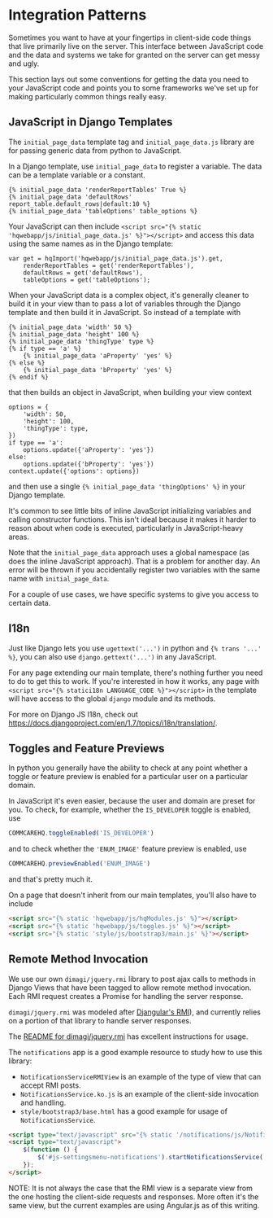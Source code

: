 # Integration Patterns

Sometimes you want to have at your fingertips in client-side code
things that live primarily live on the server.
This interface between JavaScript code and the data
and systems we take for granted on the server can get messy and ugly.

This section lays out some conventions for getting the data you need
to your JavaScript code
and points you to some frameworks we've set up
for making particularly common things really easy.

## JavaScript in Django Templates

The `initial_page_data` template tag and `initial_page_data.js` library are for passing generic data from python to JavaScript.

In a Django template, use `initial_page_data` to register a variable. The data can be a template variable or a constant.

```
{% initial_page_data 'renderReportTables' True %}
{% initial_page_data 'defaultRows' report_table.default_rows|default:10 %}
{% initial_page_data 'tableOptions' table_options %}
```

Your JavaScript can then include `<script src="{% static 'hqwebapp/js/initial_page_data.js' %}"></script>` and access this data using the same names as in the Django template:

```
var get = hqImport('hqwebapp/js/initial_page_data.js').get,
    renderReportTables = get('renderReportTables'),
    defaultRows = get('defaultRows'),
    tableOptions = get('tableOptions');
```

When your JavaScript data is a complex object, it's generally cleaner to build it in your view than to pass a lot of variables through the Django template and then build it in JavaScript. So instead of a template with

```
{% initial_page_data 'width' 50 %}
{% initial_page_data 'height' 100 %}
{% initial_page_data 'thingType' type %}
{% if type == 'a' %}
    {% initial_page_data 'aProperty' 'yes' %}
{% else %}
    {% initial_page_data 'bProperty' 'yes' %}
{% endif %}
```

that then builds an object in JavaScript, when building your view context

```
options = {
    'width': 50,
    'height': 100,
    'thingType': type,
})
if type == 'a':
    options.update({'aProperty': 'yes'})
else:
    options.update({'bProperty': 'yes'})
context.update({'options': options})
```

and then use a single `{% initial_page_data 'thingOptions' %}` in your Django template.

It's common to see little bits of inline JavaScript initializing variables and calling constructor functions. This isn't ideal because it makes it harder to reason about when code is executed, particularly in JavaScript-heavy areas.

Note that the `initial_page_data` approach uses a global namespace (as does the inline JavaScript approach). That is a problem for another day. An error will be thrown if you accidentally register two variables with the same name with `initial_page_data`.

For a couple of use cases, we have specific systems to give you access to certain data.

## I18n
Just like Django lets you use `ugettext('...')` in python
and `{% trans '...' %}`, you can also use `django.gettext('...')`
in any JavaScript.

For any page extending our main template, there's nothing further
you need to do to get this to work.
If you're interested in how it works,
any page with `<script src="{% statici18n LANGUAGE_CODE %}"></script>`
in the template will have access to the global `django` module
and its methods.

For more on Django JS I18n, check out https://docs.djangoproject.com/en/1.7/topics/i18n/translation/.

## Toggles and Feature Previews
In python you generally have the ability to check
at any point whether a toggle or feature preview is enabled
for a particular user on a particular domain.

In JavaScript it's even easier,
because the user and domain are preset for you.
To check, for example, whether the `IS_DEVELOPER` toggle is enabled, use

```javascript
COMMCAREHQ.toggleEnabled('IS_DEVELOPER')
```

and to check whether the `'ENUM_IMAGE'` feature preview
is enabled, use

```javascript
COMMCAREHQ.previewEnabled('ENUM_IMAGE')
```

and that's pretty much it.

On a page that doesn't inherit from our main templates, you'll also
have to include

```html
<script src="{% static 'hqwebapp/js/hqModules.js' %}"></script>
<script src="{% static 'hqwebapp/js/toggles.js' %}"></script>
<script src="{% static 'style/js/bootstrap3/main.js' %}"></script>
```

## Remote Method Invocation

We use our own `dimagi/jquery.rmi` library to post ajax calls to methods in Django Views that have been tagged to allow remote method invocation. Each RMI request creates a Promise for handling the server response.

`dimagi/jquery.rmi` was modeled after [Djangular's RMI](http://django-angular.readthedocs.org/en/latest/remote-method-invocation.html)), and currently relies on a portion of that library to handle server responses.

The [README for dimagi/jquery.rmi](http://github.com/dimagi/jquery.rmi) has excellent instructions for usage.

The `notifications` app is a good example resource to study how to use this library:

- `NotificationsServiceRMIView` is an example of the type of view that can accept RMI posts.
- `NotificationsService.ko.js` is an example of the client-side invocation and handling.
- `style/bootstrap3/base.html` has a good example for usage of `NotificationsService`.
```html
<script type="text/javascript" src="{% static '/notifications/js/NotificationsService.ko.js' %}"></script>
<script type="text/javascript">
    $(function () {
        $('#js-settingsmenu-notifications').startNotificationsService('{% url 'notifications_service' %}');
    });
</script>
```

NOTE: It is not always the case that the RMI view is a separate view from the one hosting the client-side requests and responses. More often it's the same view, but the current examples are using Angular.js as of this writing.
